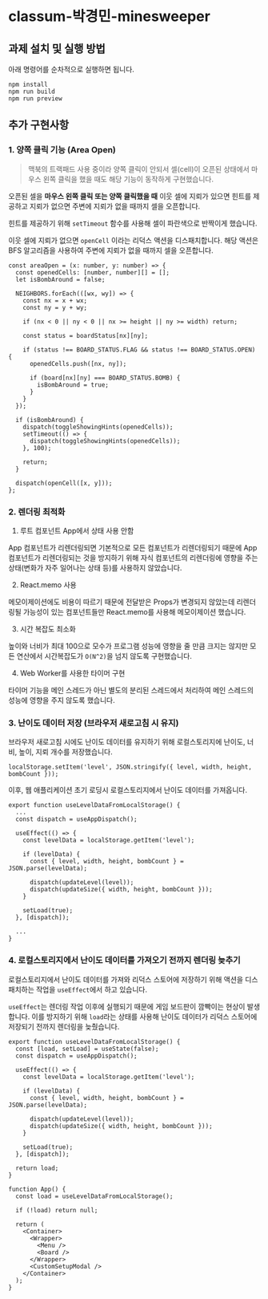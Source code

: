 # classum-박경민-minesweeper

## 과제 설치 및 실행 방법

아래 명령어를 순차적으로 실행하면 됩니다.

```
npm install
npm run build
npm run preview
```

## 추가 구현사항

### 1. 양쪽 클릭 기능 (Area Open)

> 맥북의 트랙패드 사용 중이라 양쪽 클릭이 안되서 셀(cell)이 오픈된 상태에서 마우스 왼쪽 클릭을 했을 때도 해당 기능이 동작하게 구현했습니다.

오픈된 셀을 **마우스 왼쪽 클릭 또는 양쪽 클릭했을 때** 이웃 셀에 지뢰가 있으면 힌트를 제공하고 지뢰가 없으면 주변에 지뢰가 없을 때까지 셀을 오픈합니다.

힌트를 제공하기 위해 `setTimeout` 함수를 사용해 셀이 파란색으로 반짝이게 했습니다.

이웃 셀에 지뢰가 없으면 `openCell` 이라는 리덕스 액션을 디스패치합니다. 해당 액션은 BFS 알고리즘을 사용하여 주변에 지뢰가 없을 때까지 셀을 오픈합니다.

```tsx
const areaOpen = (x: number, y: number) => {
  const openedCells: [number, number][] = [];
  let isBombAround = false;

  NEIGHBORS.forEach(([wx, wy]) => {
    const nx = x + wx;
    const ny = y + wy;

    if (nx < 0 || ny < 0 || nx >= height || ny >= width) return;

    const status = boardStatus[nx][ny];

    if (status !== BOARD_STATUS.FLAG && status !== BOARD_STATUS.OPEN) {
      openedCells.push([nx, ny]);

      if (board[nx][ny] === BOARD_STATUS.BOMB) {
        isBombAround = true;
      }
    }
  });

  if (isBombAround) {
    dispatch(toggleShowingHints(openedCells));
    setTimeout(() => {
      dispatch(toggleShowingHints(openedCells));
    }, 100);

    return;
  }

  dispatch(openCell([x, y]));
};
```

### 2. 렌더링 최적화

1. 루트 컴포넌트 App에서 상태 사용 안함

App 컴포넌트가 리렌더링되면 기본적으로 모든 컴포넌트가 리렌더링되기 때문에 App 컴포넌트가 리렌더링되는 것을 방지하기 위해 자식 컴포넌트의 리렌더링에 영향을 주는 상태(변화가 자주 일어나는 상태 등)를 사용하지 않았습니다.

2. React.memo 사용

메모이제이션에도 비용이 따르기 때문에 전달받은 Props가 변경되지 않았는데 리렌더링될 가능성이 있는 컴포넌트들만 React.memo를 사용해 메모이제이션 했습니다.

3. 시간 복잡도 최소화

높이와 너비가 최대 100으로 모수가 프로그램 성능에 영향을 줄 만큼 크지는 않지만 모든 연산에서 시간복잡도가 `O(N^2)`을 넘지 않도록 구현했습니다.

4. Web Worker를 사용한 타이머 구현

타이머 기능을 메인 스레드가 아닌 별도의 분리된 스레드에서 처리하여 메인 스레드의 성능에 영향을 주지 않도록 했습니다.

### 3. 난이도 데이터 저장 (브라우저 새로고침 시 유지)

브라우저 새로고침 시에도 난이도 데이터를 유지하기 위해 로컬스토리지에 난이도, 너비, 높이, 지뢰 개수를 저장했습니다.

```tsx
localStorage.setItem('level', JSON.stringify({ level, width, height, bombCount }));
```

이후, 웹 애플리케이션 초기 로딩시 로컬스토리지에서 난이도 데이터를 가져옵니다.

```tsx
export function useLevelDataFromLocalStorage() {
  ...
  const dispatch = useAppDispatch();

  useEffect(() => {
    const levelData = localStorage.getItem('level');

    if (levelData) {
      const { level, width, height, bombCount } = JSON.parse(levelData);

      dispatch(updateLevel(level));
      dispatch(updateSize({ width, height, bombCount }));
    }

    setLoad(true);
  }, [dispatch]);

  ...
}
```

### 4. 로컬스토리지에서 난이도 데이터를 가져오기 전까지 렌더링 늦추기

로컬스토리지에서 난이도 데이터를 가져와 리덕스 스토어에 저장하기 위해 액션을 디스패치하는 작업을 `useEffect`에서 하고 있습니다.

`useEffect`는 렌더링 작업 이후에 실행되기 때문에 게임 보드판이 깜빡이는 현상이 발생합니다.
이를 방지하기 위해 `load`라는 상태를 사용해 난이도 데이터가 리덕스 스토어에 저장되기 전까지 렌더링을 늦췄습니다.

```tsx
export function useLevelDataFromLocalStorage() {
  const [load, setLoad] = useState(false);
  const dispatch = useAppDispatch();

  useEffect(() => {
    const levelData = localStorage.getItem('level');

    if (levelData) {
      const { level, width, height, bombCount } = JSON.parse(levelData);

      dispatch(updateLevel(level));
      dispatch(updateSize({ width, height, bombCount }));
    }

    setLoad(true);
  }, [dispatch]);

  return load;
}

function App() {
  const load = useLevelDataFromLocalStorage();

  if (!load) return null;

  return (
    <Container>
      <Wrapper>
        <Menu />
        <Board />
      </Wrapper>
      <CustomSetupModal />
    </Container>
  );
}
```
